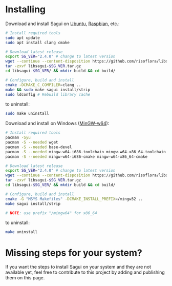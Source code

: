 # Installing

Download and install Sagui on [Ubuntu](https://www.ubuntu.com), [Raspbian](https://www.raspberrypi.org/downloads/raspbian), etc.:

```bash
# Install required tools
sudo apt update
sudo apt install clang cmake

# Download latest release
export SG_VER="2.4.0" # change to latest version
wget --continue --content-disposition https://github.com/risoflora/libsagui/archive/v$SG_VER.tar.gz
tar -zxvf libsagui-$SG_VER.tar.gz
cd libsagui-$SG_VER/ && mkdir build && cd build/

# Configure, build and install
cmake -DCMAKE_C_COMPILER=clang ..
make && sudo make sagui install/strip
sudo ldconfig # Rebuild library cache
```

to uninstall:

```bash
sudo make uninstall
```

Download and install on Windows ([MinGW-w64](http://www.msys2.org)):

```bash
# Install required tools
pacman -Syu
pacman -S --needed wget
pacman -S --needed base-devel
pacman -S --needed mingw-w64-i686-toolchain mingw-w64-x86_64-toolchain
pacman -S --needed mingw-w64-i686-cmake mingw-w64-x86_64-cmake

# Download latest release
export SG_VER="2.4.0" # change to latest version
wget --continue --content-disposition https://github.com/risoflora/libsagui/archive/v$SG_VER.tar.gz
tar -zxvf libsagui-$SG_VER.tar.gz
cd libsagui-$SG_VER/ && mkdir build && cd build/

# Configure, build and install
cmake -G "MSYS Makefiles" -DCMAKE_INSTALL_PREFIX=/mingw32 ..
make sagui install/strip

# NOTE: use prefix "/mingw64" for x86_64
```

to uninstall:

```bash
make uninstall
```

# Missing steps for your system?

If you want the steps to install Sagui on your system and they are not available yet, feel free to contribute to this project by adding and publishing them on this page.